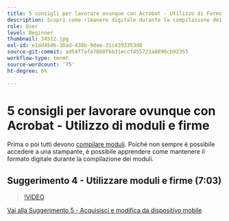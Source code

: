 ```yaml
---
title: 5 consigli per lavorare ovunque con Acrobat - Utilizzo di Forms e firme
description: Scopri come rimanere digitale durante la compilazione dei moduli
role: User
level: Beginner
thumbnail: 34512.jpg
exl-id: e1dd4546-10ad-438b-9dae-31c4393353d8
source-git-commit: ad54f7afa78b0fbb31eccf455723a8890cb92355
workflow-type: tm+mt
source-wordcount: '75'
ht-degree: 6%

---
```


# 5 consigli per lavorare ovunque con Acrobat - Utilizzo di moduli e firme

Prima o poi tutti devono [compilare moduli](https://www.adobe.com/it/acrobat/online/sign-pdf.html). Poiché non sempre è possibile accedere a una stampante, è possibile apprendere come mantenere il formato digitale durante la compilazione dei moduli.

## Suggerimento 4 - Utilizzare moduli e firme (7:03)

>[!VIDEO](https://video.tv.adobe.com/v/34512?quality=12&learn=on&hidetitle=true)

[Vai alla Suggerimento 5 - Acquisisci e modifica da dispositivo mobile](scan-and-edit-on-mobile.md)